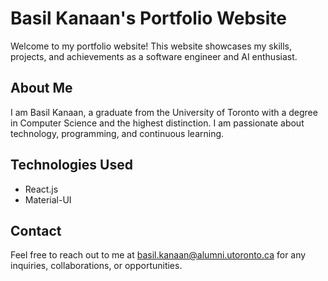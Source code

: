 # Basil Kanaan's Portfolio Website

Welcome to my portfolio website! This website showcases my skills, projects, and achievements as a software engineer and
AI enthusiast.

## About Me

I am Basil Kanaan, a graduate from the University of Toronto with a degree in Computer Science and the highest
distinction. I am passionate about technology, programming, and continuous learning.

## Technologies Used

- React.js
- Material-UI

## Contact

Feel free to reach out to me at basil.kanaan@alumni.utoronto.ca for any inquiries, collaborations, or opportunities.
